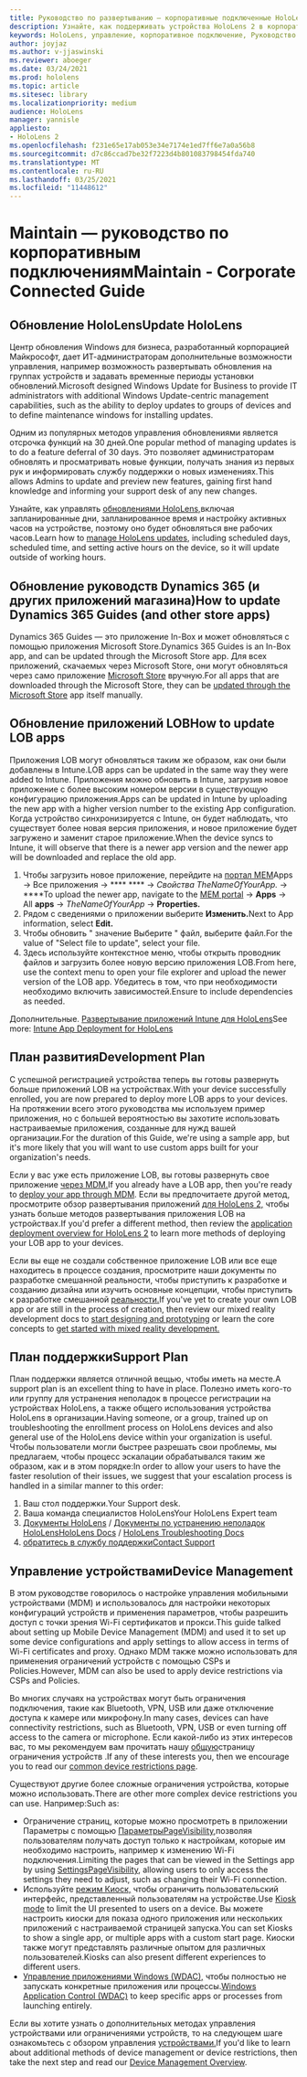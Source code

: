 ```yaml
---
title: Руководство по развертыванию — корпоративные подключенные HoloLens 2 с руководствами dynamics 365 — ведение
description: Узнайте, как поддерживать устройства HoloLens 2 в корпоративной подключенной сети с помощью руководств Dynamics 365.
keywords: HoloLens, управление, корпоративное подключение, Руководство по динамике 365, AAD, Azure AD, MDM, Управление мобильными устройствами
author: joyjaz
ms.author: v-jjaswinski
ms.reviewer: aboeger
ms.date: 03/24/2021
ms.prod: hololens
ms.topic: article
ms.sitesec: library
ms.localizationpriority: medium
audience: HoloLens
manager: yannisle
appliesto:
- HoloLens 2
ms.openlocfilehash: f231e65e17ab053e34e7174e1ed7ff6e7a0a56b8
ms.sourcegitcommit: d7c86ccad7be32f7223d4b801083798454fda740
ms.translationtype: MT
ms.contentlocale: ru-RU
ms.lasthandoff: 03/25/2021
ms.locfileid: "11448612"
---
```

# <a name="maintain---corporate-connected-guide"></a><span data-ttu-id="d57de-104">Maintain — руководство по корпоративным подключениям</span><span class="sxs-lookup"><span data-stu-id="d57de-104">Maintain - Corporate Connected Guide</span></span>

## <a name="update-hololens"></a><span data-ttu-id="d57de-105">Обновление HoloLens</span><span class="sxs-lookup"><span data-stu-id="d57de-105">Update HoloLens</span></span>

<span data-ttu-id="d57de-106">Центр обновления Windows для бизнеса, разработанный корпорацией Майкрософт, дает ИТ-администраторам дополнительные возможности управления, например возможность развертывать обновления на группах устройств и задавать временные периоды установки обновлений.</span><span class="sxs-lookup"><span data-stu-id="d57de-106">Microsoft designed Windows Update for Business to provide IT administrators with additional Windows Update-centric management capabilities, such as the ability to deploy updates to groups of devices and to define maintenance windows for installing updates.</span></span>

<span data-ttu-id="d57de-107">Одним из популярных методов управления обновлениями является отсрочка функций на 30 дней.</span><span class="sxs-lookup"><span data-stu-id="d57de-107">One popular method of managing updates is to do a feature deferral of 30 days.</span></span> <span data-ttu-id="d57de-108">Это позволяет администраторам обновлять и просматривать новые функции, получать знания из первых рук и информировать службу поддержки о новых изменениях.</span><span class="sxs-lookup"><span data-stu-id="d57de-108">This allows Admins to update and preview new features, gaining first hand knowledge and informing your support desk of any new changes.</span></span>

<span data-ttu-id="d57de-109">Узнайте, как управлять [обновлениями HoloLens,](https://docs.microsoft.com/hololens/hololens-updates)включая запланированные дни, запланированное время и настройку активных часов на устройстве, поэтому оно будет обновляться вне рабочих часов.</span><span class="sxs-lookup"><span data-stu-id="d57de-109">Learn how to [manage HoloLens updates](https://docs.microsoft.com/hololens/hololens-updates), including scheduled days, scheduled time, and setting active hours on the device, so it will update outside of working hours.</span></span>

## <a name="how-to-update-dynamics-365-guides-and-other-store-apps"></a><span data-ttu-id="d57de-110">Обновление руководств Dynamics 365 (и других приложений магазина)</span><span class="sxs-lookup"><span data-stu-id="d57de-110">How to update Dynamics 365 Guides (and other store apps)</span></span>

<span data-ttu-id="d57de-111">Dynamics 365 Guides — это приложение In-Box и может обновляться с помощью приложения Microsoft Store.</span><span class="sxs-lookup"><span data-stu-id="d57de-111">Dynamics 365 Guides is an In-Box app, and can be updated through the Microsoft Store app.</span></span> <span data-ttu-id="d57de-112">Для всех приложений, скачаемых через Microsoft Store, они могут обновляться через само приложение [Microsoft Store](https://docs.microsoft.com/hololens/holographic-store-apps#update-apps) вручную.</span><span class="sxs-lookup"><span data-stu-id="d57de-112">For all apps that are downloaded through the Microsoft Store, they can be [updated through the Microsoft Store](https://docs.microsoft.com/hololens/holographic-store-apps#update-apps) app itself manually.</span></span>

## <a name="how-to-update-lob-apps"></a><span data-ttu-id="d57de-113">Обновление приложений LOB</span><span class="sxs-lookup"><span data-stu-id="d57de-113">How to update LOB apps</span></span>

<span data-ttu-id="d57de-114">Приложения LOB могут обновляться таким же образом, как они были добавлены в Intune.</span><span class="sxs-lookup"><span data-stu-id="d57de-114">LOB apps can be updated in the same way they were added to Intune.</span></span> <span data-ttu-id="d57de-115">Приложения можно обновить в Intune, загрузив новое приложение с более высоким номером версии в существующую конфигурацию приложения.</span><span class="sxs-lookup"><span data-stu-id="d57de-115">Apps can be updated in Intune by uploading the new app with a higher version number to the existing App configuration.</span></span> <span data-ttu-id="d57de-116">Когда устройство синхронизируется с Intune, он будет наблюдать, что существует более новая версия приложения, и новое приложение будет загружено и заменит старое приложение.</span><span class="sxs-lookup"><span data-stu-id="d57de-116">When the device syncs to Intune, it will observe that there is a newer app version and the newer app will be downloaded and replace the old app.</span></span>

1. <span data-ttu-id="d57de-117">Чтобы загрузить новое приложение, перейдите на [портал MEM](https://endpoint.microsoft.com/#home)Apps -> Все приложения  ->  \*\*\*\* \*\*\*\*  ->  *Свойства TheNameOfYourApp.*  ->  \*\*\*\*</span><span class="sxs-lookup"><span data-stu-id="d57de-117">To upload the newer app, navigate to the [MEM portal](https://endpoint.microsoft.com/#home) -> **Apps** -> All **apps** -> *TheNameOfYourApp* -> **Properties.**</span></span>
2. <span data-ttu-id="d57de-118">Рядом с сведениями о приложении выберите **Изменить.**</span><span class="sxs-lookup"><span data-stu-id="d57de-118">Next to App information, select **Edit.**</span></span>
3. <span data-ttu-id="d57de-119">Чтобы обновить &quot; значение Выберите &quot; файл, выберите файл.</span><span class="sxs-lookup"><span data-stu-id="d57de-119">For the value of &quot;Select file to update&quot;, select your file.</span></span>
4. <span data-ttu-id="d57de-120">Здесь используйте контекстное меню, чтобы открыть проводник файлов и загрузить более новую версию приложения LOB.</span><span class="sxs-lookup"><span data-stu-id="d57de-120">From here, use the context menu to open your file explorer and upload the newer version of the LOB app.</span></span> <span data-ttu-id="d57de-121">Убедитесь в том, что при необходимости необходимо включить зависимостей.</span><span class="sxs-lookup"><span data-stu-id="d57de-121">Ensure to include dependencies as needed.</span></span>

<span data-ttu-id="d57de-122">Дополнительные. [Развертывание приложений Intune для HoloLens](https://docs.microsoft.com/hololens/app-deploy-intune)</span><span class="sxs-lookup"><span data-stu-id="d57de-122">See more: [Intune App Deployment for HoloLens](https://docs.microsoft.com/hololens/app-deploy-intune)</span></span>

## <a name="development-plan"></a><span data-ttu-id="d57de-123">План развития</span><span class="sxs-lookup"><span data-stu-id="d57de-123">Development Plan</span></span>

<span data-ttu-id="d57de-124">С успешной регистрацией устройства теперь вы готовы развернуть больше приложений LOB на устройствах.</span><span class="sxs-lookup"><span data-stu-id="d57de-124">With your device successfully enrolled, you are now prepared to deploy more LOB apps to your devices.</span></span> <span data-ttu-id="d57de-125">На протяжении всего этого руководства мы используем пример приложения, но с большей вероятностью вы захотите использовать настраиваемые приложения, созданные для нужд вашей организации.</span><span class="sxs-lookup"><span data-stu-id="d57de-125">For the duration of this Guide, we're using a sample app, but it's more likely that you will want to use custom apps built for your organization's needs.</span></span>

<span data-ttu-id="d57de-126">Если у вас уже есть приложение LOB, вы готовы развернуть свое приложение [через MDM.](https://docs.microsoft.com/hololens/app-deploy-intune)</span><span class="sxs-lookup"><span data-stu-id="d57de-126">If you already have a LOB app, then you're ready to [deploy your app through MDM](https://docs.microsoft.com/hololens/app-deploy-intune).</span></span> <span data-ttu-id="d57de-127">Если вы предпочитаете другой метод, просмотрите обзор развертывания приложений [для HoloLens 2,](https://docs.microsoft.com/hololens/app-deploy-overview) чтобы узнать больше методов развертывания приложения LOB на устройствах.</span><span class="sxs-lookup"><span data-stu-id="d57de-127">If you'd prefer a different method, then review the [application deployment overview for HoloLens 2](https://docs.microsoft.com/hololens/app-deploy-overview) to learn more methods of deploying your LOB app to your devices.</span></span>

<span data-ttu-id="d57de-128">Если вы еще не создали собственное приложение LOB или все еще находитесь в процессе создания, [](https://docs.microsoft.com/windows/mixed-reality/design/design) просмотрите наши документы по разработке смешанной реальности, чтобы приступить к разработке и созданию дизайна или изучить основные концепции, чтобы приступить к разработке смешанной [реальности.](https://docs.microsoft.com/windows/mixed-reality/discover/get-started-with-mr)</span><span class="sxs-lookup"><span data-stu-id="d57de-128">If you've yet to create your own LOB app or are still in the process of creation, then review our mixed reality development docs to [start designing and prototyping](https://docs.microsoft.com/windows/mixed-reality/design/design) or learn the core concepts to [get started with mixed reality development.](https://docs.microsoft.com/windows/mixed-reality/discover/get-started-with-mr)</span></span>

## <a name="support-plan"></a><span data-ttu-id="d57de-129">План поддержки</span><span class="sxs-lookup"><span data-stu-id="d57de-129">Support Plan</span></span>

<span data-ttu-id="d57de-130">План поддержки является отличной вещью, чтобы иметь на месте.</span><span class="sxs-lookup"><span data-stu-id="d57de-130">A support plan is an excellent thing to have in place.</span></span> <span data-ttu-id="d57de-131">Полезно иметь кого-то или группу для устранения неполадок в процессе регистрации на устройствах HoloLens, а также общего использования устройства HoloLens в организации.</span><span class="sxs-lookup"><span data-stu-id="d57de-131">Having someone, or a group, trained up on troubleshooting the enrollment process on HoloLens devices and also general use of the HoloLens device within your organization is useful.</span></span> <span data-ttu-id="d57de-132">Чтобы пользователи могли быстрее разрешать свои проблемы, мы предлагаем, чтобы процесс эскалации обрабатывался таким же образом, как и в этом порядке:</span><span class="sxs-lookup"><span data-stu-id="d57de-132">In order to allow your users to have the faster resolution of their issues, we suggest that your escalation process is handled in a similar manner to this order:</span></span>

1. <span data-ttu-id="d57de-133">Ваш стол поддержки.</span><span class="sxs-lookup"><span data-stu-id="d57de-133">Your Support desk.</span></span>
2. <span data-ttu-id="d57de-134">Ваша команда специалистов HoloLens</span><span class="sxs-lookup"><span data-stu-id="d57de-134">Your HoloLens Expert team</span></span>
3. <span data-ttu-id="d57de-135">[Документы HoloLens](https://docs.microsoft.com/hololens/)  /  [Документы по устранению неполадок HoloLens](https://docs.microsoft.com/hololens/hololens-troubleshooting)</span><span class="sxs-lookup"><span data-stu-id="d57de-135">[HoloLens Docs](https://docs.microsoft.com/hololens/) / [HoloLens Troubleshooting Docs](https://docs.microsoft.com/hololens/hololens-troubleshooting)</span></span>
4. [<span data-ttu-id="d57de-136">обратитесь в службу поддержки</span><span class="sxs-lookup"><span data-stu-id="d57de-136">Contact Support</span></span>](https://support.serviceshub.microsoft.com/supportforbusiness/create?sapId=e9391227-fa6d-927b-0fff-f96288631b8f)

## <a name="device-management"></a><span data-ttu-id="d57de-137">Управление устройствами</span><span class="sxs-lookup"><span data-stu-id="d57de-137">Device Management</span></span>

<span data-ttu-id="d57de-138">В этом руководстве говорилось о настройке управления мобильными устройствами (MDM) и использовалось для настройки некоторых конфигураций устройств и применения параметров, чтобы разрешить доступ с точки зрения Wi-Fi сертификатов и прокси.</span><span class="sxs-lookup"><span data-stu-id="d57de-138">This guide talked about setting up Mobile Device Management (MDM) and used it to set up some device configurations and apply settings to allow access in terms of Wi-Fi certificates and proxy.</span></span> <span data-ttu-id="d57de-139">Однако MDM также можно использовать для применения ограничений устройств с помощью CSPs и Policies.</span><span class="sxs-lookup"><span data-stu-id="d57de-139">However, MDM can also be used to apply device restrictions via CSPs and Policies.</span></span>

<span data-ttu-id="d57de-140">Во многих случаях на устройствах могут быть ограничения подключения, такие как Bluetooth, VPN, USB или даже отключение доступа к камере или микрофону.</span><span class="sxs-lookup"><span data-stu-id="d57de-140">In many cases, devices can have connectivity restrictions, such as Bluetooth, VPN, USB or even turning off access to the camera or microphone.</span></span> <span data-ttu-id="d57de-141">Если какой-либо из этих интересов вас, то мы рекомендуем вам прочитать нашу [общую](https://docs.microsoft.com/hololens/hololens-common-device-restrictions)страницу ограничения устройств .</span><span class="sxs-lookup"><span data-stu-id="d57de-141">If any of these interests you, then we encourage you to read our [common device restrictions page](https://docs.microsoft.com/hololens/hololens-common-device-restrictions).</span></span>

<span data-ttu-id="d57de-142">Существуют другие более сложные ограничения устройства, которые можно использовать.</span><span class="sxs-lookup"><span data-stu-id="d57de-142">There are other more complex device restrictions you can use.</span></span> <span data-ttu-id="d57de-143">Например:</span><span class="sxs-lookup"><span data-stu-id="d57de-143">Such as:</span></span>

- <span data-ttu-id="d57de-144">Ограничение страниц, которые можно просмотреть в приложении Параметры с помощью [ПараметрыPageVisibility,](https://docs.microsoft.com/hololens/settings-uri-list)позволяя пользователям получать доступ только к настройкам, которые им необходимо настроить, например к изменению Wi-Fi подключения.</span><span class="sxs-lookup"><span data-stu-id="d57de-144">Limiting the pages that can be viewed in the Settings app by using [SettingsPageVisibility](https://docs.microsoft.com/hololens/settings-uri-list), allowing users to only access the settings they need to adjust, such as changing their Wi-Fi connection.</span></span>
- <span data-ttu-id="d57de-145">Используйте [режим Киоск,](https://docs.microsoft.com/hololens/hololens-kiosk) чтобы ограничить пользовательский интерфейс, представленный пользователям на устройстве.</span><span class="sxs-lookup"><span data-stu-id="d57de-145">Use [Kiosk mode](https://docs.microsoft.com/hololens/hololens-kiosk) to limit the UI presented to users on a device.</span></span> <span data-ttu-id="d57de-146">Вы можете настроить киоски для показа одного приложения или нескольких приложений с настраиваемой страницей запуска.</span><span class="sxs-lookup"><span data-stu-id="d57de-146">You can set Kiosks to show a single app, or multiple apps with a custom start page.</span></span> <span data-ttu-id="d57de-147">Киоски также могут представлять различные опытом для различных пользователей.</span><span class="sxs-lookup"><span data-stu-id="d57de-147">Kiosks can also present different experiences to different users.</span></span>
- <span data-ttu-id="d57de-148">[Управление приложениями Windows (WDAC),](https://docs.microsoft.com/hololens/windows-defender-application-control-wdac) чтобы полностью не запускать конкретные приложения или процессы.</span><span class="sxs-lookup"><span data-stu-id="d57de-148">[Windows Application Control (WDAC)](https://docs.microsoft.com/hololens/windows-defender-application-control-wdac) to keep specific apps or processes from launching entirely.</span></span>

<span data-ttu-id="d57de-149">Если вы хотите узнать о дополнительных методах управления устройствами или ограничениями устройств, то на следующем шаге ознакомьтесь с обзором управления [устройствами.](https://docs.microsoft.com/hololens/hololens-csp-policy-overview)</span><span class="sxs-lookup"><span data-stu-id="d57de-149">If you'd like to learn about additional methods of device management or device restrictions, then take the next step and read our [Device Management Overview](https://docs.microsoft.com/hololens/hololens-csp-policy-overview).</span></span>





